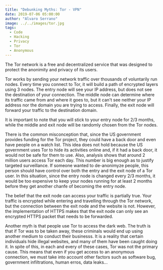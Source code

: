 ```yaml
---
title: "Debunking Myths: Tor - VPN"
date: 2019-07-06 05:00:00
author: "Alvaro Serrano"
image: ../../images/tor.jpg
tags:
  - Code
  - Hacking
  - Privacy
  - Tor
  - Anonymous
---
```


The Tor network is a free and decentralized service that was designed to protect the anonimity and privacy of its users.

Tor works by sending your network traffic over thousands of voluntarily run nodes. Every time you connect to Tor, it will build a path of encrypted layers using 3 nodes. The entry node will see your IP address, but does not see the destination of your connection. The middle node can determine where its traffic came from and where it goes to, but it can't see neither your IP address nor the domain you are trying to access. Finally, the exit node will forward your traffic to the destination domain.

It is important to note that you will stick to your entry node for 2/3 months, while the middle and exit node will be randomly chosen from the Tor nodes.

There is the common misconception that, since the US government provides funding for the Tor project, they could have a back door and even have people on a watch list. This idea does not hold because the US government uses Tor to hide its activities online and, if it had a back door, it would not be safe for them to use. Also, analysis shows that around 2 million users access Tor each day. This number is big enough as to justify targeted surveillance. If someone wanted to de-anonimyze people, this person should have control over both the entry and the exit node of a Tor user. In this situation, since the entry node is changed every 2/3 months, it would be too expensive to keep your nodes running for at least 2 months before they get another chanfe of becoming the entry node.

The belief that the exit node can access your traffic is partially true. Your traffic is encrypted while entering and travelling through the Tor network, but the connection between the exit node and the website is not. However, the implementation of HTTPS makes that the exit node can only see an encrypted HTTPS packet that needs to be forwarded.

Another myth is that people use Tor to access the dark web. The truth is that if Tor was to be taken away, these criminals would end up using another medium to conduct their businesss. It is a reality that certain individuals hide illegal websites, and many of them have been caught doing it. In spite of this, in each and every of these cases, Tor was not the primary cause. This means that even if you get access to an anonymous connection, we must take into account other factors such as software bug, government infiltrations, human erros, data leaks...
